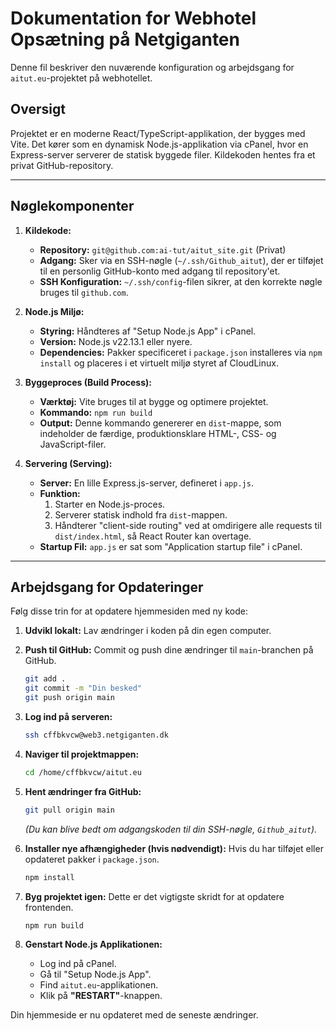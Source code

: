 # Dokumentation for Webhotel Opsætning på Netgiganten

Denne fil beskriver den nuværende konfiguration og arbejdsgang for `aitut.eu`-projektet på webhotellet.

## Oversigt

Projektet er en moderne React/TypeScript-applikation, der bygges med Vite. Det kører som en dynamisk Node.js-applikation via cPanel, hvor en Express-server serverer de statisk byggede filer. Kildekoden hentes fra et privat GitHub-repository.

---

## Nøglekomponenter

1.  **Kildekode:**
    *   **Repository:** `git@github.com:ai-tut/aitut_site.git` (Privat)
    *   **Adgang:** Sker via en SSH-nøgle (`~/.ssh/Github_aitut`), der er tilføjet til en personlig GitHub-konto med adgang til repository'et.
    *   **SSH Konfiguration:** `~/.ssh/config`-filen sikrer, at den korrekte nøgle bruges til `github.com`.

2.  **Node.js Miljø:**
    *   **Styring:** Håndteres af "Setup Node.js App" i cPanel.
    *   **Version:** Node.js v22.13.1 eller nyere.
    *   **Dependencies:** Pakker specificeret i `package.json` installeres via `npm install` og placeres i et virtuelt miljø styret af CloudLinux.

3.  **Byggeproces (Build Process):**
    *   **Værktøj:** Vite bruges til at bygge og optimere projektet.
    *   **Kommando:** `npm run build`
    *   **Output:** Denne kommando genererer en `dist`-mappe, som indeholder de færdige, produktionsklare HTML-, CSS- og JavaScript-filer.

4.  **Servering (Serving):**
    *   **Server:** En lille Express.js-server, defineret i `app.js`.
    *   **Funktion:**
        1.  Starter en Node.js-proces.
        2.  Serverer statisk indhold fra `dist`-mappen.
        3.  Håndterer "client-side routing" ved at omdirigere alle requests til `dist/index.html`, så React Router kan overtage.
    *   **Startup Fil:** `app.js` er sat som "Application startup file" i cPanel.

---

## Arbejdsgang for Opdateringer

Følg disse trin for at opdatere hjemmesiden med ny kode:

1.  **Udvikl lokalt:** Lav ændringer i koden på din egen computer.
2.  **Push til GitHub:** Commit og push dine ændringer til `main`-branchen på GitHub.
    ```bash
    git add .
    git commit -m "Din besked"
    git push origin main
    ```
3.  **Log ind på serveren:**
    ```bash
    ssh cffbkvcw@web3.netgiganten.dk
    ```
4.  **Naviger til projektmappen:**
    ```bash
    cd /home/cffbkvcw/aitut.eu
    ```
5.  **Hent ændringer fra GitHub:**
    ```bash
    git pull origin main
    ```
    *(Du kan blive bedt om adgangskoden til din SSH-nøgle, `Github_aitut`).*

6.  **Installer nye afhængigheder (hvis nødvendigt):**
    Hvis du har tilføjet eller opdateret pakker i `package.json`.
    ```bash
    npm install
    ```
7.  **Byg projektet igen:**
    Dette er det vigtigste skridt for at opdatere frontenden.
    ```bash
    npm run build
    ```
8.  **Genstart Node.js Applikationen:**
    *   Log ind på cPanel.
    *   Gå til "Setup Node.js App".
    *   Find `aitut.eu`-applikationen.
    *   Klik på **"RESTART"**-knappen.

Din hjemmeside er nu opdateret med de seneste ændringer.